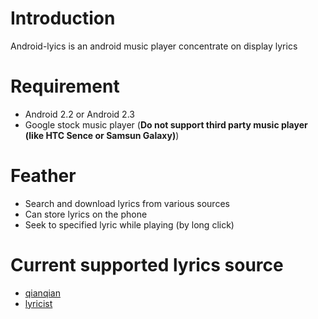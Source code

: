 # Introduction #

Android-lyics is an android music player concentrate on display lyrics

# Requirement #

  * Android 2.2 or Android 2.3
  * Google stock music player (**Do not support third party music player (like HTC Sence or Samsun Galaxy)**)

# Feather #

  * Search and download lyrics from various sources
  * Can store lyrics on the phone
  * Seek to specified lyric while playing (by long click)

# Current supported lyrics source #

  * [qianqian](http://www.qianqian.com/)
  * [lyricist](http://www.winampcn.com/lyricist/)
